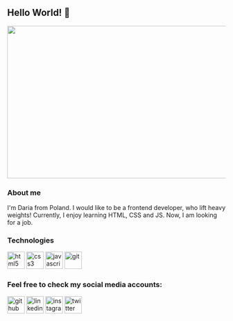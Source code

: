 ## Hello World! 👋

<p align="center">
  <img width="624" height="352" src="https://pbs.twimg.com/media/Ee5FJZ-XYAEVEvS?format=jpg&name=small">
</p>

### About me
I'm Daria from Poland. I would like to be a frontend developer, who lift heavy weights! 
Currently, I enjoy learning HTML, CSS and JS.
Now, I am looking for a job.

### Technologies
<p align="left"><img src="https://devicons.github.io/devicon/devicon.git/icons/html5/html5-original-wordmark.svg" alt="html5" width="40" height="40"/> <img src="https://devicons.github.io/devicon/devicon.git/icons/css3/css3-original-wordmark.svg" alt="css3" width="40" height="40"/> <img src="https://devicons.github.io/devicon/devicon.git/icons/javascript/javascript-original.svg" alt="javascript" width="40" height="40"/> <img src="https://www.vectorlogo.zone/logos/git-scm/git-scm-icon.svg" alt="git" width="40" height="40"/></p>

### Feel free to check my social media accounts:
[<img src='https://cdn.jsdelivr.net/npm/simple-icons@3.0.1/icons/github.svg' alt='github' height='40'>](https://github.com/dczerniawko)  [<img src='https://cdn.jsdelivr.net/npm/simple-icons@3.0.1/icons/linkedin.svg' alt='linkedin' height='40'>](https://www.linkedin.com/in/dczerniawko)  [<img src='https://cdn.jsdelivr.net/npm/simple-icons@3.0.1/icons/instagram.svg' alt='instagram' height='40'>](https://www.instagram.com/wysztangowana)  [<img src='https://cdn.jsdelivr.net/npm/simple-icons@3.0.1/icons/twitter.svg' alt='twitter' height='40'>](https://twitter.com/DariaCzerniawko) 
